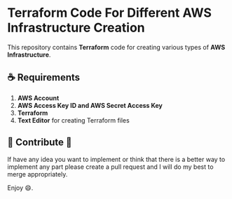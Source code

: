 # Terraform Code For Different **AWS Infrastructure** Creation

This repository contains **Terraform** code for creating various types of **AWS Infrastructure**.

## :coffee: Requirements
1. **AWS Account**
2. **AWS Access Key ID and AWS Secret Access Key**
3. **Terraform**
4. **Text Editor** for creating Terraform files


## :busts_in_silhouette: Contribute :star2:
If have any idea you want to implement or think that there is a better way to implement any part please create a pull request and I will do my best to merge appropriately.

Enjoy :smile:.